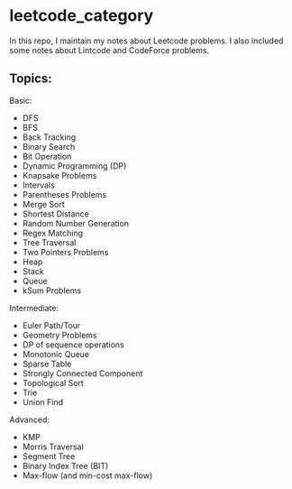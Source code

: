leetcode_category
===

In this repo, I maintain my notes about Leetcode problems. I also included some notes about Lintcode and CodeForce problems.

Topics:
---

Basic:
* DFS
* BFS
* Back Tracking
* Binary Search
* Bit Operation
* Dynamic Programming (DP)
* Knapsake Problems
* Intervals
* Parentheses	Problems
* Merge Sort
* Shortest Distance	
* Random Number Generation
* Regex Matching
* Tree Traversal
* Two Pointers Problems
* Heap
* Stack	
* Queue
* kSum Problems
 
Intermediate:
 
* Euler Path/Tour
* Geometry Problems
* DP of sequence operations
* Monotonic Queue	
* Sparse Table
* Strongly Connected Component
* Topological Sort
* Trie	
* Union Find
 
Advanced:
* KMP
* Morris Traversal
* Segment Tree
* Binary Index Tree	(BIT)
* Max-flow (and min-cost max-flow)

